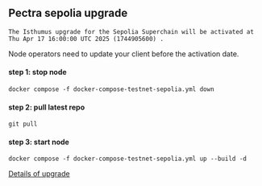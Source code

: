 ## Pectra sepolia upgrade
```
The Isthumus upgrade for the Sepolia Superchain will be activated at Thu Apr 17 16:00:00 UTC 2025 (1744905600) .
```

Node operators need to update your client before the activation date.

#### step 1: stop node
```
docker compose -f docker-compose-testnet-sepolia.yml down
```

#### step 2: pull latest repo
```
git pull
```

#### step 3: start node
```
docker compose -f docker-compose-testnet-sepolia.yml up --build -d
```

[Details of upgrade](https://docs.optimism.io/notices/upgrade-15)
